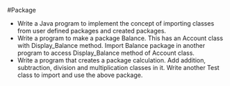 #Package

- Write a Java program to implement the concept of importing classes from user defined packages and created packages.
- Write a program to make a package Balance. This has an Account class with Display_Balance method. Import Balance package in another program to access Display_Balance method of Account class.
- Write a program that creates a package calculation. Add addition, subtraction, division and multiplication classes in it. Write another Test class to import and use the above package.
